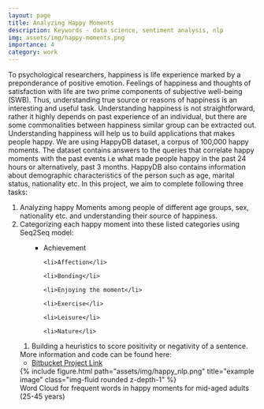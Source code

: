 ```yaml
---
layout: page
title: Analyzing Happy Moments
description: Keywords - data science, sentiment analysis, nlp
img: assets/img/happy-moments.png
importance: 4
category: work
---
```


To psychological researchers, happiness is life experience marked by a preponderance of positive emotion. Feelings of happiness and thoughts of satisfaction with life are two prime components of subjective well-being (SWB). Thus, understanding true source or reasons of happiness is an interesting and useful task. Understanding happiness is not straightforward, rather it highly depends on past experience of an individual, but there are some commonalities between happiness similar group can be extracted out. Understanding happiness will help us to build applications that makes people happy.  We are using HappyDB dataset, a corpus of 100,000 happy moments. The dataset contains answers to the queries that correlate happy moments with the past events i.e what made people happy in the past 24 hours or alternatively, past 3 months. HappyDB also contains information about demographic characteristics of the person such as age, marital status, nationality etc. In this project, we aim to complete following three tasks:

<ol>

<li> Analyzing happy Moments among people of different age groups, sex, nationality etc. and understanding their source of happiness. </li>

<li> Categorizing each happy moment into these listed categories using Seq2Seq model:
<ol>
  <ul>
    <li>Achievement</li>

    <li>Affection</li>

    <li>Bonding</li>

    <li>Enjoying the moment</li>

    <li>Exercise</li>

    <li>Leisure</li>

    <li>Nature</li>
</ul>
<li> Building a heuristics to score positivity or negativity of a sentence.</li>
</ol>
More information and code can be found here:
<ul>
  <li><a href="https://bitbucket.org/akshat3011/happy_nlp/src/master/">Bitbucket Project Link</a></li>
</ul>
<div class="row">
    <div class="col-sm mt-3 mt-md-0">
        {% include figure.html path="assets/img/happy_nlp.png" title="example image" class="img-fluid rounded z-depth-1" %}
    </div>
</div>
<div class="caption">
    Word Cloud for frequent words in happy moments for mid-aged adults (25-45 years)
</div>
